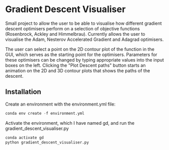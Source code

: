 # Gradient Descent Visualiser

Small project to allow the user to be able to visualise how different gradient descent optimisers perform on a selection of objective functions (Rosenbrock, Ackley and Himmelbrau). Currently allows the user to visualise the Adam, Nesterov Accelerated Gradient and Adagrad optimisers.

The user can select a point on the 2D contour plot of the function in the GUI, which serves as the starting point for the optimisers. Parameters for these optimisers can be changed by typing appropriate values into the input boxes on the left. Clicking the "Plot Descent paths" button starts an animation on the 2D and 3D contour plots that shows the paths of the descent. 

## Installation

Create an environment with the environment.yml file:

```python
conda env create -f environment.yml
```

Activate the environment, which I have named gd, and run the gradient_descent_visualiser.py 

```python
conda activate gd
python gradient_descent_visualiser.py
```

